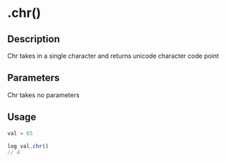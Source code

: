 # .chr()

## Description

Chr takes in a single character and returns unicode character code point

## Parameters

Chr takes no parameters

## Usage

```javascript
val = 65

log val.chr()
// A
```
